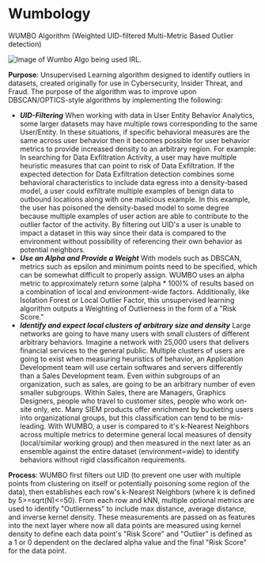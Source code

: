 # Wumbology
WUMBO Algorithm (Weighted UID-filtered Multi-Metric Based Outlier detection)

![Image of Wumbo Algo being used IRL.](https://assets.change.org/photos/0/ui/gi/ssUIGiKyMdDGReV-800x450-noPad.jpg?1530521121)

**Purpose**:
Unsupervised Learning algorithm designed to identify outliers in datasets, created originally for use in Cybersecurity, Insider Threat, and Fraud. The purpose of the algorithm was to improve upon DBSCAN/OPTICS-style algorithms by implementing the following:
- **_UID-Filtering_**
When working with data in User Entity Behavior Analytics, some larger datasets may have multiple rows corresponding to the same User/Entity. In these situations, if specific behavioral measures are the same across user behavior then it becomes possible for user behavior metrics to provide increased density to an arbitrary region. 
For example: In searching for Data Exfiltration Activity, a user may have multiple heuristic measures that can point to risk of Data Exfiltration. If the expected detection for Data Exfiltration detection combines some behavioral characteristics to include data egress into a density-based model, a user could exfiltrate multiple examples of benign data to outbound locations along with one malicious example. In this example, the user has poisoned the density-based model to some degree because multiple examples of user action are able to contribute to the outlier factor of the activity. By filtering out UID's a user is unable to impact a dataset in this way since their data is compared to the environment without possibility of referencing their own behavior as potential neighbors.
- **_Use an Alpha and Provide a Weight_**
With models such as DBSCAN, metrics such as epsilon and minimum points need to be specified, which can be somewhat difficult to properly assign. WUMBO uses an alpha metric to approximately return some (alpha * 100)% of results based on a combination of local and environment-wide factors. Additionally, like Isolation Forest or Local Outlier Factor, this unsupervised learning algorithm outputs a Weighting of Outlierness in the form of a "Risk Score."
- **_Identify and expect local clusters of arbitrary size and density_**
Large networks are going to have many users with small clusters of different arbitrary behaviors. Imagine a network with 25,000 users that delivers financial services to the general public. Multiple clusters of users are going to exist when measuring heuristics of behavior, an Application Development team will use certain softwares and servers differently than a Sales Development team. Even within subgroups of an organization, such as sales, are going to be an arbitrary number of even smaller subgroups. Within Sales, there are Managers, Graphics Designers, people who travel to customer sites, people who work on-site only, etc. Many SIEM products offer enrichment by bucketing users into organizational groups, but this classification can tend to be mis-leading. With WUMBO, a user is compared to it's k-Nearest Neighbors across multiple metrics to determine general local measures of density (local/similar working group) and then measured in the next later as an ensemble against the entire dataset (environment=wide) to identify behaviors without rigid classificaiton requirements.


**Process**:
WUMBO first filters out UID (to prevent one user with multiple points from clustering on itself or potentially poisoning some region of the data), then establishes each row's k-Nearest Neighbors (where k is defined by 5>=sqrt(N)<=50). From each row and kNN, multiple optional metrics are used to identify "Outlierness" to include max distance, average distance, and inverse kernel density. These measurements are passed on as features into the next layer where now all data points are measured using kernel density to define each data point's "Risk Score" and "Outlier" is defined as a 1 or 0 dependent on the declared alpha value and the final "Risk Score" for the data point.

